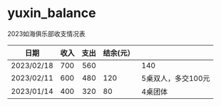 # yuxin_balance
2023如海俱乐部收支情况表

|  日期     | 收入 |支出 |结余(元）||
|----------|------------------|----:|----|----|
|2023/02/18| 700|560||140|7桌IMP双人
|2023/02/11| 600|480|120|5桌双人，多交100元|
|2023/01/14| 400|320|80|4桌团体|
